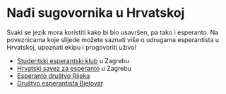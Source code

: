 # Nađi sugovornika u Hrvatskoj

Svaki se jezik mora koristiti kako bi bio usavršen, pa tako i esperanto.
Na poveznicama koje slijede možete saznati više o udrugama esperantista u
Hrvatskoj, upoznati ekipu i progovoriti uživo! 

- [Studentski esperantski klub](http://sek.hr/) u Zagrebu
- [Hrvatski savez za esperanto](http://www.esperanto.hr) u Zagrebu
- [Esperanto društvo Rijeka](https://esperanto.hr/wp/o-nama/)
- [Društvo esperantista Bjelovar](http://www.esperanto-bjelovar.hr/)
